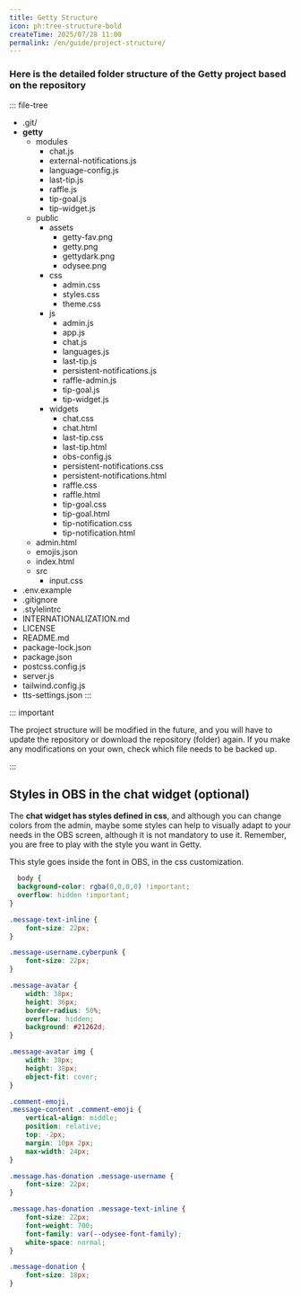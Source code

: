 ```yaml
---
title: Getty Structure
icon: ph:tree-structure-bold
createTime: 2025/07/28 11:00
permalink: /en/guide/project-structure/
---
```


### Here is the detailed folder structure of the Getty project based on the repository

::: file-tree

- .git/
- **getty**
  - modules
    - chat.js
    - external-notifications.js
    - language-config.js
    - last-tip.js
    - raffle.js
    - tip-goal.js
    - tip-widget.js
  - public
    - assets
      - getty-fav.png
      - getty.png
      - gettydark.png
      - odysee.png
    - css
      - admin.css
      - styles.css
      - theme.css
    - js
      - admin.js
      - app.js
      - chat.js
      - languages.js
      - last-tip.js
      - persistent-notifications.js
      - raffle-admin.js
      - tip-goal.js
      - tip-widget.js
    - widgets
      - chat.css
      - chat.html
      - last-tip.css
      - last-tip.html
      - obs-config.js
      - persistent-notifications.css
      - persistent-notifications.html
      - raffle.css
      - raffle.html
      - tip-goal.css
      - tip-goal.html
      - tip-notification.css
      - tip-notification.html
  - admin.html
  - emojis.json
  - index.html
  - src
    - input.css
- .env.example
- .gitignore
- .stylelintrc
- INTERNATIONALIZATION.md
- LICENSE
- README.md
- package-lock.json
- package.json
- postcss.config.js
- server.js
- tailwind.config.js
- tts-settings.json
  :::

::: important

The project structure will be modified in the future, and you will have to update the repository or download the repository (folder) again. If you make any modifications on your own, check which file needs to be backed up.

:::

## Styles in OBS in the chat widget (optional)

The **chat widget has styles defined in css**, and although you can change colors from the admin, maybe some styles can help to visually adapt to your needs in the OBS screen, although it is not mandatory to use it. Remember, you are free to play with the style you want in Getty.

This style goes inside the font in OBS, in the css customization.

```css title="chat.html"
  body { 
  background-color: rgba(0,0,0,0) !important; 
  overflow: hidden !important;
}

.message-text-inline {
    font-size: 22px;
}

.message-username.cyberpunk {
    font-size: 22px;
}

.message-avatar {
    width: 38px;
    height: 36px;
    border-radius: 50%;
    overflow: hidden;
    background: #21262d;
}

.message-avatar img {
    width: 38px;
    height: 38px;
    object-fit: cover;
}

.comment-emoji,
.message-content .comment-emoji {
    vertical-align: middle;
    position: relative;
    top: -2px;
    margin: 10px 2px;
    max-width: 24px;
}

.message.has-donation .message-username {
    font-size: 22px;
}

.message.has-donation .message-text-inline {
    font-size: 22px;
    font-weight: 700;
    font-family: var(--odysee-font-family);
    white-space: normal;
}

.message-donation {
    font-size: 18px;
}
```
